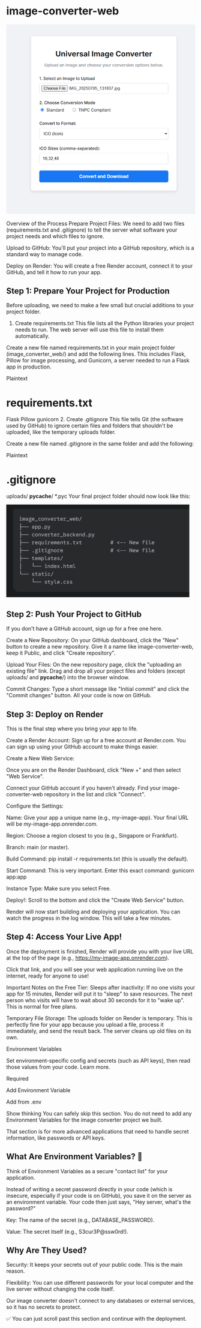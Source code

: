 # image-converter-web 
![image alt](https://github.com/Bala-6478/Image_Converter_Online/blob/main/Image%20Converter.png)


Overview of the Process
Prepare Project Files: We need to add two files (requirements.txt and .gitignore) to tell the server what software your project needs and which files to ignore.

Upload to GitHub: You'll put your project into a GitHub repository, which is a standard way to manage code.

Deploy on Render: You will create a free Render account, connect it to your GitHub, and tell it how to run your app.

## Step 1: Prepare Your Project for Production
Before uploading, we need to make a few small but crucial additions to your project folder.

1. Create requirements.txt
This file lists all the Python libraries your project needs to run. The web server will use this file to install them automatically.

Create a new file named requirements.txt in your main project folder (image_converter_web/) and add the following lines. This includes Flask, Pillow for image processing, and Gunicorn, a server needed to run a Flask app in production.

Plaintext

# requirements.txt
Flask
Pillow
gunicorn
2. Create .gitignore
This file tells Git (the software used by GitHub) to ignore certain files and folders that shouldn't be uploaded, like the temporary uploads folder.

Create a new file named .gitignore in the same folder and add the following:

Plaintext

# .gitignore
uploads/
__pycache__/
*.pyc
Your final project folder should now look like this:

![image alt](https://github.com/A-Santhosh-Hub/image-converter-web/blob/main/formate.png)


## Step 2: Push Your Project to GitHub
If you don't have a GitHub account, sign up for a free one here.

Create a New Repository: On your GitHub dashboard, click the "New" button to create a new repository. Give it a name like image-converter-web, keep it Public, and click "Create repository".

Upload Your Files: On the new repository page, click the "uploading an existing file" link. Drag and drop all your project files and folders (except uploads/ and __pycache__/) into the browser window.

Commit Changes: Type a short message like "Initial commit" and click the "Commit changes" button. All your code is now on GitHub.

## Step 3: Deploy on Render
This is the final step where you bring your app to life.

Create a Render Account: Sign up for a free account at Render.com. You can sign up using your GitHub account to make things easier.

Create a New Web Service:

Once you are on the Render Dashboard, click "New +" and then select "Web Service".

Connect your GitHub account if you haven't already. Find your image-converter-web repository in the list and click "Connect".

Configure the Settings:

Name: Give your app a unique name (e.g., my-image-app). Your final URL will be my-image-app.onrender.com.

Region: Choose a region closest to you (e.g., Singapore or Frankfurt).

Branch: main (or master).

Build Command: pip install -r requirements.txt (this is usually the default).

Start Command: This is very important. Enter this exact command: gunicorn app:app

Instance Type: Make sure you select Free.

Deploy!: Scroll to the bottom and click the "Create Web Service" button.

Render will now start building and deploying your application. You can watch the progress in the log window. This will take a few minutes.

## Step 4: Access Your Live App!
Once the deployment is finished, Render will provide you with your live URL at the top of the page (e.g., https://my-image-app.onrender.com).

Click that link, and you will see your web application running live on the internet, ready for anyone to use!

Important Notes on the Free Tier:
Sleeps after inactivity: If no one visits your app for 15 minutes, Render will put it to "sleep" to save resources. The next person who visits will have to wait about 30 seconds for it to "wake up". This is normal for free plans.

Temporary File Storage: The uploads folder on Render is temporary. This is perfectly fine for your app because you upload a file, process it immediately, and send the result back. The server cleans up old files on its own.


Environment Variables

Set environment-specific config and secrets (such as API keys), then read those values from your code. Learn more.


Required


Add Environment Variable

Add from .env


Show thinking
You can safely skip this section. You do not need to add any Environment Variables for the image converter project we built.

That section is for more advanced applications that need to handle secret information, like passwords or API keys.

## What Are Environment Variables? 🔑
Think of Environment Variables as a secure "contact list" for your application.

Instead of writing a secret password directly in your code (which is insecure, especially if your code is on GitHub), you save it on the server as an environment variable. Your code then just says, "Hey server, what's the password?"

Key: The name of the secret (e.g., DATABASE_PASSWORD).

Value: The secret itself (e.g., S3cur3P@ssw0rd!).

## Why Are They Used?
Security: It keeps your secrets out of your public code. This is the main reason.

Flexibility: You can use different passwords for your local computer and the live server without changing the code itself.

Our image converter doesn't connect to any databases or external services, so it has no secrets to protect.

✅ You can just scroll past this section and continue with the deployment.

